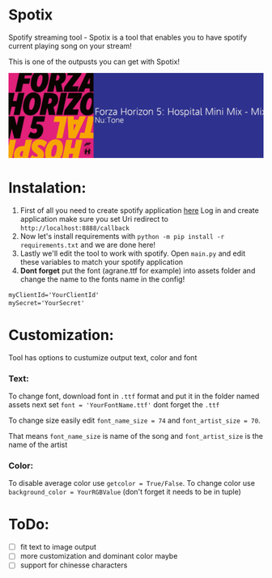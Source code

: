 # Spotix
Spotify streaming tool - Spotix is a tool that enables you to have spotify current playing song on your stream!

This is one of the outpusts you can get with Spotix!

![This is output](https://github.com/wrexik/Spotix/blob/main/output/output.jpeg)

# Instalation:
1. First of all you need to create spotify application [here](https://developer.spotify.com/dashboard/applications)
  Log in and create application make sure you set Uri redirect to `http://localhost:8888/callback`
2. Now let's install requirements with `python -m pip install -r requirements.txt` and we are done here!
3. Lastly we'll edit the tool to work with spotify. Open `main.py` and edit these variables to match your spotify application
4. **Dont forget** put the font (agrane.ttf for example) into assets folder and change the name to the fonts name in the config!
```
myClientId='YourClientId'
mySecret='YourSecret'
```
# Customization:
Tool has options to custumize output text, color and font

### Text:
To change font, download font in `.ttf` format and put it in the folder named assets
next set `font = 'YourFontName.ttf'` dont forget the `.ttf`

To change size easily edit `font_name_size = 74` and `font_artist_size = 70`.

That means `font_name_size` is name of the song
and `font_artist_size` is the name of the artist

### Color:
To disable average color use `getcolor = True/False`.
To change color use `background_color = YourRGBValue` (don't forget it needs to be in tuple)

# ToDo:
- [ ] fit text to image output
- [ ] more customization and dominant color maybe
- [ ] support for chinesse characters
